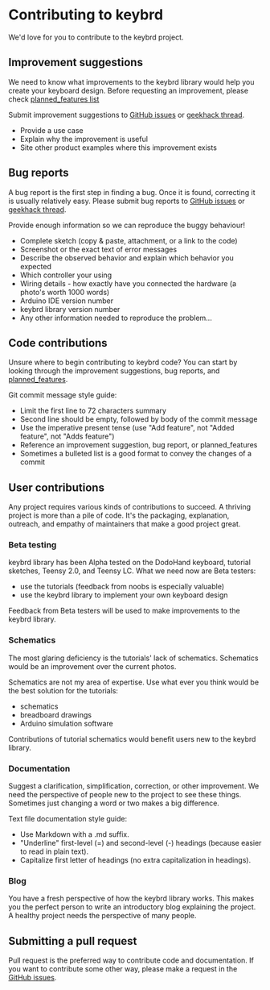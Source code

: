 Contributing to keybrd
======================
We'd love for you to contribute to the keybrd project.

Improvement suggestions
-----------------------
We need to know what improvements to the keybrd library would help you create your keyboard design.
Before requesting an improvement, please check [planned_features list](doc/planned_features.md)

Submit improvement suggestions to [GitHub issues](https://github.com/wolfv6/Keybrd/issues)
or [geekhack thread](https://geekhack.org/index.php?topic=83599.0).
<!-- * The issue title should start with "suggestion:" followed by a descriptive title -->
* Provide a use case
* Explain why the improvement is useful
* Site other product examples where this improvement exists

Bug reports
-----------
A bug report is the first step in finding a bug.
Once it is found, correcting it is usually relatively easy.
Please submit bug reports to [GitHub issues](https://github.com/wolfv6/Keybrd/issues)
or [geekhack thread](https://geekhack.org/index.php?topic=83599.0).

Provide enough information so we can reproduce the buggy behaviour!
* Complete sketch (copy & paste, attachment, or a link to the code)
* Screenshot or the exact text of error messages
* Describe the observed behavior and explain which behavior you expected
* Which controller your using
* Wiring details - how exactly have you connected the hardware (a photo's worth 1000 words)
* Arduino IDE version number
* keybrd library version number
* Any other information needed to reproduce the problem...

Code contributions
------------------
Unsure where to begin contributing to keybrd code?
You can start by looking through the improvement suggestions, bug reports, and [planned_features](doc/planned_features.md).

Git commit message style guide:
* Limit the first line to 72 characters summary
* Second line should be empty, followed by body of the commit message
* Use the imperative present tense (use "Add feature", not "Added feature", not "Adds feature")
* Reference an improvement suggestion, bug report, or planned_features
* Sometimes a bulleted list is a good format to convey the changes of a commit

User contributions
------------------
Any project requires various kinds of contributions to succeed.
A thriving project is more than a pile of code.
It's the packaging, explanation, outreach, and empathy of maintainers that make a good project great.

### Beta testing
keybrd library has been Alpha tested on the DodoHand keyboard, tutorial sketches, Teensy 2.0, and Teensy LC.  What we need now are Beta testers:
* use the tutorials (feedback from noobs is especially valuable)
* use the keybrd library to implement your own keyboard design

Feedback from Beta testers will be used to make improvements to the keybrd library.

### Schematics
The most glaring deficiency is the tutorials' lack of schematics.
Schematics would be an improvement over the current photos.

Schematics are not my area of expertise.  Use what ever you think would be the best solution for the tutorials:
* schematics
* breadboard drawings
* Arduino simulation software

Contributions of tutorial schematics would benefit users new to the keybrd library.

### Documentation
Suggest a clarification, simplification, correction, or other improvement.
We need the perspective of people new to the project to see these things.
Sometimes just changing a word or two makes a big difference.

Text file documentation style guide:
* Use Markdown with a .md suffix.
* "Underline" first-level (=) and second-level (-) headings (because easier to read in plain text).
* Capitalize first letter of headings (no extra capitalization in headings).

### Blog
You have a fresh perspective of how the keybrd library works.
This makes you the perfect person to write an introductory blog explaining the project.
A healthy project needs the perspective of many people.

Submitting a pull request
-------------------------
Pull request is the preferred way to contribute code and documentation.
If you want to contribute some other way, please make a request in the [GitHub issues](https://github.com/wolfv6/Keybrd/issues).

